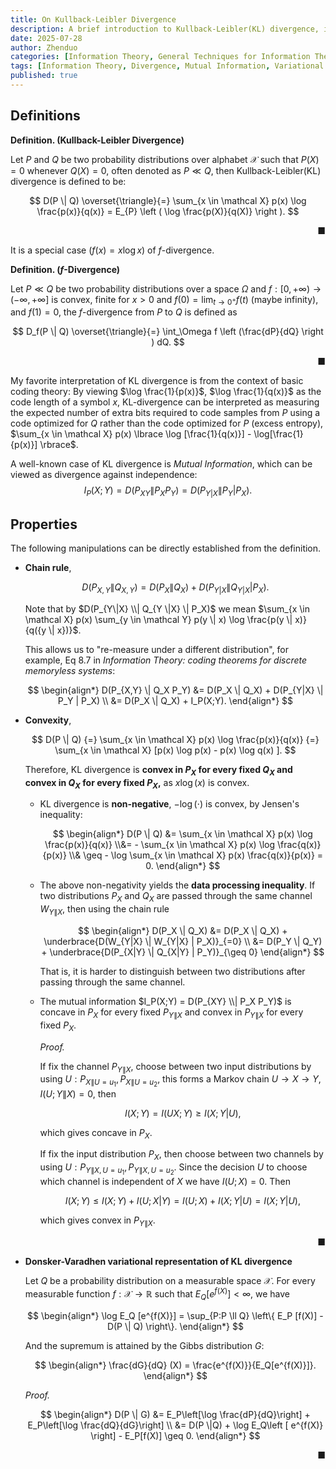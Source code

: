 ```yaml
---
title: On Kullback-Leibler Divergence
description: A brief introduction to Kullback-Leibler(KL) divergence, its properties and applications.
date: 2025-07-28
author: Zhenduo
categories: [Information Theory, General Techniques for Information Theory]
tags: [Information Theory, Divergence, Mutual Information, Variational Representation]
published: true
---
```

## Definitions

**Definition. (Kullback-Leibler Divergence)** 

Let $P$ and $Q$ be two probability distributions over alphabet $\mathcal X$ such that $P(X) = 0$ whenever $Q(X) = 0$, often denoted as $P \ll Q$, then Kullback-Leibler(KL) divergence is defined to be:

$$
D(P \| Q) \overset{\triangle}{=} \sum_{x \in \mathcal X} p(x) \log \frac{p(x)}{q(x)} = E_{P} \left ( \log \frac{p(X)}{q(X)} \right ).
$$

&nbsp;<span style="float: right;">■</span>

It is a special case $(f(x) = x\log x)$ of $f$-divergence.

**Definition. ($f$-Divergence)** 

Let $P \ll Q$ be two probability distributions over a space $\Omega$ and $f: [0, +\infty) \rightarrow(-\infty, +\infty]$ is convex, finite for $x>0$ and $f(0) = \lim_{t \rightarrow 0^+}f(t)$ (maybe infinity), and $f(1) = 0$, the $f$-divergence from $P$ to $Q$ is defined as 

$$
D_f(P \| Q) \overset{\triangle}{=} \int_\Omega f \left (\frac{dP}{dQ} \right ) dQ.
$$

&nbsp;<span style="float: right;">■</span>

My favorite interpretation of KL divergence is from the context of basic coding theory: By viewing $\log \frac{1}{p(x)}$, $\log \frac{1}{q(x)}$ as the code length of a symbol $x$, KL-divergence can be interpreted as measuring the expected number of extra bits required to code samples from $P$ using a code optimized for $Q$ rather than the code optimized for $P$ (excess entropy), $\sum_{x \in \mathcal X} p(x) \lbrace \log [\frac{1}{q(x)}] - \log[\frac{1}{p(x)}] \rbrace$.

A well-known case of KL divergence is *Mutual Information*, which can be viewed as divergence against independence:
$$
I_P(X;Y) = D(P_{XY} \| P_X P_Y) = D(P_{Y|X} \| P_Y | P_X).
$$

## Properties

The following manipulations can be directly established from the definition.

- **Chain rule**, 

    $$
    D(P_{X,Y} \| Q_{X,Y}) = D(P_{X} \| Q_{X}) + D(P_{Y|X} \| Q_{Y|X} | P_X).
    $$

    Note that by $D(P_{Y\|X} \\| Q_{Y \|X} \| P_X)$ we mean $\sum_{x \in \mathcal X} p(x) \sum_{y \in \mathcal Y} p(y \| x) \log \frac{p(y \| x)}{q({y \| x})}$.

    This allows us to "re-measure under a different distribution", for example, 
    Eq 8.7 in *Information Theory: coding theorems for discrete memoryless systems*:

    $$
    \begin{align*}
    D(P_{X,Y} \| Q_X P_Y) &= D(P_X \| Q_X) + D(P_{Y|X} \| P_Y | P_X) \\
    &= D(P_X \| Q_X)  + I_P(X;Y).
    \end{align*}
    $$

- **Convexity**,

    $$
    D(P \| Q) {=} \sum_{x \in \mathcal X} p(x) \log \frac{p(x)}{q(x)} {=} \sum_{x \in \mathcal X} [p(x) \log p(x) - p(x) \log q(x) ].
    $$

    Therefore, KL divergence is **convex in $P_X$ for every fixed $Q_X$ and convex in $Q_X$ for every fixed $P_X$,** as $x \log(x)$ is convex.

    - KL divergence is **non-negative**, $-\log(\cdot)$ is convex, by Jensen's inequality:

        $$
        \begin{align*}
        D(P \| Q) &= \sum_{x \in \mathcal X} p(x) \log \frac{p(x)}{q(x)}
        \\&= - \sum_{x \in \mathcal X} p(x) \log \frac{q(x)}{p(x)}
        \\& \geq -  \log \sum_{x \in \mathcal X} p(x) \frac{q(x)}{p(x)} = 0.
        \end{align*}
        $$

    - The above non-negativity yields the **data processing inequality**. If two distributions $P_X$ and $Q_X$ are passed through the same channel $W_{Y\|X}$, then using the chain rule

        $$
        \begin{align*}
        D(P_X \| Q_X) &= D(P_X \| Q_X) + \underbrace{D(W_{Y|X} \| W_{Y|X} | P_X)}_{=0} \\
        &= D(P_Y \| Q_Y) + \underbrace{D(P_{X|Y} \| Q_{X|Y} | P_Y)}_{\geq 0} 
        \end{align*}
        $$

        That is, it is harder to distinguish between two distributions after passing through the same channel.

    - The mutual information $I_P(X;Y) = D(P_{XY} \\| P_X P_Y)$ is concave in $P_X$ for every fixed $P_{Y\|X}$ and convex in $P_{Y \| X}$ for every fixed $P_X$.

        *Proof.*

        If fix the channel $P_{Y\|X}$, choose between two input distributions by using $U: P_{X\|U=u_1}, P_{X\|U=u_2}$, this forms a Markov chain $U \rightarrow X \rightarrow Y$, $I(U;Y \| X) = 0$, then

        $$
        I(X;Y) = I(UX;Y) \geq I(X;Y|U),
        $$

        which gives concave in $P_X$.

        If fix the input distribution $P_X$, then choose between two channels by using $U: P_{Y\|X, U=u_1}, P_{Y\|X, U = u_2}$. Since the decision $U$ to choose which channel is independent of $X$ we have $I(U;X) = 0$. Then

        $$
        I(X; Y) \leq I(X;Y) + I(U;X|Y) = I(U;X) + I(X;Y|U) = I(X;Y|U),
        $$

        which gives convex in $P_{Y\| X}$.

    &nbsp;<span style="float: right;">■</span>

- **Donsker-Varadhen variational representation of KL divergence**

    Let $Q$ be a probability distribution on a measurable space $\mathcal X$. For every measurable function $f : \mathcal X \rightarrow \mathbb R$ such that $E_Q[e^{f(X)}] < \infty$, we have 

    $$
    \begin{align*}
        \log E_Q [e^{f(X)}] = \sup_{P:P \ll Q} \left\{ E_P [f(X)] - D(P \| Q) \right\}.
    \end{align*}
    $$

    And the supremum is attained by the Gibbs distribution $G$:

    $$
    \begin{align*}
        \frac{dG}{dQ} (X) = \frac{e^{f(X)}}{E_Q[e^{f(X)}]}.
    \end{align*}
    $$

    *Proof.*

    $$
    \begin{align*}
        D(P \| G) &= E_P\left[\log \frac{dP}{dQ}\right] + E_P\left[\log \frac{dQ}{dG}\right] \\
        &= D(P \|Q) + \log E_Q\left [ e^{f(X)} \right] - E_P[f(X)] \geq 0.
    \end{align*}
    $$

    &nbsp;<span style="float: right;">■</span>




 

